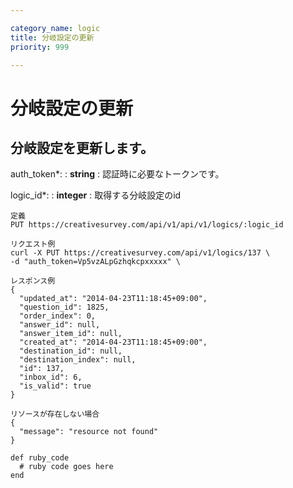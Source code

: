 ```yaml
---

category_name: logic
title: 分岐設定の更新
priority: 999

---
```


# 分岐設定の更新

## 分岐設定を更新します。

auth_token*:
: __string__
: 認証時に必要なトークンです。

logic_id*:
: __integer__
: 取得する分岐設定のid

~~~
定義
PUT https://creativesurvey.com/api/v1/api/v1/logics/:logic_id

リクエスト例
curl -X PUT https://creativesurvey.com/api/v1/logics/137 \
-d "auth_token=Vp5vzALpGzhqkcpxxxxx" \

レスポンス例
{
  "updated_at": "2014-04-23T11:18:45+09:00",
  "question_id": 1825,
  "order_index": 0,
  "answer_id": null,
  "answer_item_id": null,
  "created_at": "2014-04-23T11:18:45+09:00",
  "destination_id": null,
  "destination_index": null,
  "id": 137,
  "inbox_id": 6,
  "is_valid": true
}

リソースが存在しない場合
{
  "message": "resource not found"
}
~~~

~~~
def ruby_code
  # ruby code goes here
end
~~~

